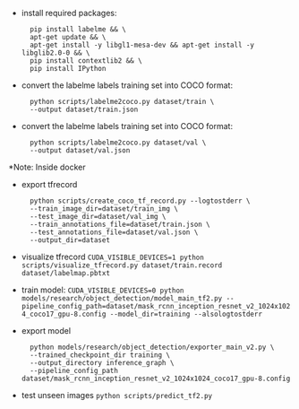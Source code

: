 - install required packages: 

        pip install labelme && \
        apt-get update && \
        apt-get install -y libgl1-mesa-dev && apt-get install -y libglib2.0-0 && \
        pip install contextlib2 && \
        pip install IPython

- convert the labelme labels training set into COCO format:

        python scripts/labelme2coco.py dataset/train \
        --output dataset/train.json

- convert the labelme labels training set into COCO format:

        python scripts/labelme2coco.py dataset/val \
        --output dataset/val.json

*Note: Inside docker

- export tfrecord

        python scripts/create_coco_tf_record.py --logtostderr \
        --train_image_dir=dataset/train_img \
        --test_image_dir=dataset/val_img \
        --train_annotations_file=dataset/train.json \
        --test_annotations_file=dataset/val.json \
        --output_dir=dataset

- visualize tfrecord `CUDA_VISIBLE_DEVICES=1 python scripts/visualize_tfrecord.py dataset/train.record dataset/labelmap.pbtxt`

- train model: `CUDA_VISIBLE_DEVICES=0 python models/research/object_detection/model_main_tf2.py --pipeline_config_path=dataset/mask_rcnn_inception_resnet_v2_1024x1024_coco17_gpu-8.config --model_dir=training --alsologtostderr`

- export model

        python models/research/object_detection/exporter_main_v2.py \
        --trained_checkpoint_dir training \
        --output_directory inference_graph \
        --pipeline_config_path dataset/mask_rcnn_inception_resnet_v2_1024x1024_coco17_gpu-8.config

- test unseen images `python scripts/predict_tf2.py`
